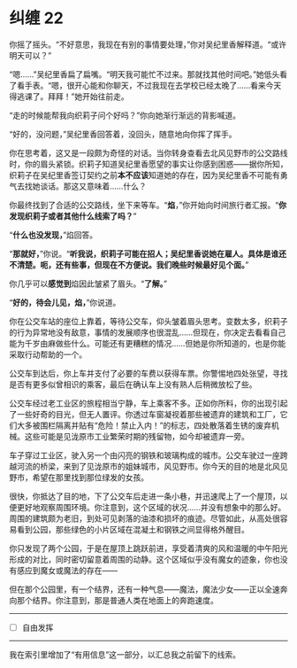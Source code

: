 # 纠缠 22

你摇了摇头。“不好意思，我现在有别的事情要处理，”你对吴纪里香解释道。“或许明天可以？”

“嗯……”吴纪里香扁了扁嘴。“明天我可能忙不过来。那就找其他时间吧。”她低头看了看手表。“嗯，很开心能和你聊天，不过我现在去学校已经太晚了……看来今天得逃课了。拜拜！”她开始往前走。

“走的时候能帮我向织莉子问个好吗？”你向她渐行渐远的背影喊道。

“好的，没问题，”吴纪里香回答着，没回头，随意地向你挥了挥手。

你在思考着，这又是一段颇为奇怪的对话。当你转身查看去北风见野市的公交路线时，你的眉头紧锁。织莉子知道吴纪里香愿望的事实让你感到困惑——据你所知，织莉子在吴纪里香签订契约之前**本不应该**知道她的存在，因为吴纪里香不可能有勇气去找她谈话。那这又意味着……什么？

你最终找到了合适的公交路线，坐下来等车。“**焰**，”你开始向时间旅行者汇报。“**你发现织莉子或者其他什么线索了吗？**”

“**什么也没发现，**”焰回答。

“**那就好，**”你说。“**听我说，织莉子可能在招人；吴纪里香说她在雇人。具体是谁还不清楚。呃，还有些事，但现在不方便说。我们晚些时候最好见个面。**”

你几乎可以**感觉到**焰因此皱紧了眉头。“**了解。**”

“**好的，待会儿见，焰，**”你说道。

你在公交车站的座位上靠着，等待公交车，仰头皱着眉头思考。变数太多，织莉子的行为异常地没有敌意，事情的发展顺序也很混乱……但现在，你决定去看看自己能为千岁由麻做些什么。可能还有更糟糕的情况……但她是你所知道的，也是你能采取行动帮助的一个。

公交车到达后，你上车并支付了必要的车费以获得车票。你警惕地四处张望，寻找是否有更多似曾相识的乘客，最后在确认车上没有熟人后稍微放松了些。

公交车经过老工业区的旅程相当宁静，车上乘客不多。正如你所料，你的出现引起了一些好奇的目光，但无人置评。你透过车窗凝视着那些被遗弃的建筑和工厂，它们大多被围栏隔离并贴有“危险！禁止入内！”的标志，四处散落着生锈的废弃机械。这些可能是见泷原市工业繁荣时期的残留物，如今却被遗弃一旁。

车子穿过工业区，驶入另一个由闪亮的钢铁和玻璃构成的城市。公交车驶过一座跨越河流的桥梁，来到了见泷原市的姐妹城市，风见野市。你今天的目的地是北风见野市，希望在那里找到那位绿发的女孩。

很快，你抵达了目的地，下了公交车后走进一条小巷，并迅速爬上了一个屋顶，以便更好地观察周围环境。你注意到，这个区域的状况……并没有想象中的那么好。周围的建筑颇为老旧，到处可见剥落的油漆和损坏的痕迹。尽管如此，从高处很容易看到公园，那些绿色的小片区域在混凝土和钢铁之间显得格外醒目。

你只发现了两个公园，于是在屋顶上跳跃前进，享受着清爽的风和温暖的中午阳光形成的对比，同时密切留意着周围的动静。这个区域似乎没有魔女的迹象，你也没有感应到魔女或魔法的存在——

但在那个公园里，有一个结界，还有一种气息——魔法，魔法少女——正以全速奔向那个结界。你注意到，那是普通人类在地面上的奔跑速度。

---

- [ ] 自由发挥

---

我在索引里增加了“有用信息”这一部分，以汇总我之前留下的线索。

